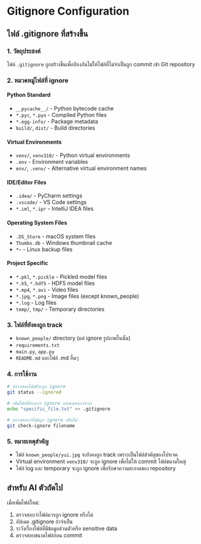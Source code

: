 # Gitignore Configuration

## ไฟล์ .gitignore ที่สร้างขึ้น

### 1. วัตถุประสงค์
ไฟล์ `.gitignore` ถูกสร้างขึ้นเพื่อป้องกันไม่ให้ไฟล์ที่ไม่จำเป็นถูก commit เข้า Git repository

### 2. หมวดหมู่ไฟล์ที่ ignore

#### Python Standard
- `__pycache__/` - Python bytecode cache
- `*.pyc`, `*.pyo` - Compiled Python files
- `*.egg-info/` - Package metadata
- `build/`, `dist/` - Build directories

#### Virtual Environments
- `venv/`, `venv310/` - Python virtual environments
- `.env` - Environment variables
- `env/`, `.venv/` - Alternative virtual environment names

#### IDE/Editor Files
- `.idea/` - PyCharm settings
- `.vscode/` - VS Code settings
- `*.iml`, `*.ipr` - IntelliJ IDEA files

#### Operating System Files
- `.DS_Store` - macOS system files
- `Thumbs.db` - Windows thumbnail cache
- `*~` - Linux backup files

#### Project Specific
- `*.pkl`, `*.pickle` - Pickled model files
- `*.h5`, `*.hdf5` - HDF5 model files
- `*.mp4`, `*.avi` - Video files
- `*.jpg`, `*.png` - Image files (except known_people)
- `*.log` - Log files
- `temp/`, `tmp/` - Temporary directories

### 3. ไฟล์ที่ยังคงถูก track
- `known_people/` directory (แต่ ignore รูปภาพในนั้น)
- `requirements.txt`
- `main.py`, `app.py`
- `README.md` และไฟล์ .md อื่นๆ

### 4. การใช้งาน
```bash
# ตรวจสอบไฟล์ที่จะถูก ignore
git status --ignored

# เพิ่มไฟล์ที่ต้องการ ignore แบบเฉพาะเจาะจง
echo "specific_file.txt" >> .gitignore

# ตรวจสอบว่าไฟล์ถูก ignore หรือไม่
git check-ignore filename
```

### 5. หมายเหตุสำคัญ
- ไฟล์ `known_people/yui.jpg` จะยังคงถูก track เพราะเป็นไฟล์สำคัญของโปรเจค
- Virtual environment `venv310/` จะถูก ignore เพื่อไม่ให้ commit ไฟล์ขนาดใหญ่
- ไฟล์ log และ temporary จะถูก ignore เพื่อรักษาความสะอาดของ repository

## สำหรับ AI ตัวถัดไป
เมื่อเพิ่มไฟล์ใหม่:
1. ตรวจสอบว่าไฟล์ควรถูก ignore หรือไม่
2. อัปเดต .gitignore ถ้าจำเป็น
3. ระวังเรื่องไฟล์ที่มีข้อมูลส่วนตัวหรือ sensitive data
4. ตรวจสอบขนาดไฟล์ก่อน commit 
